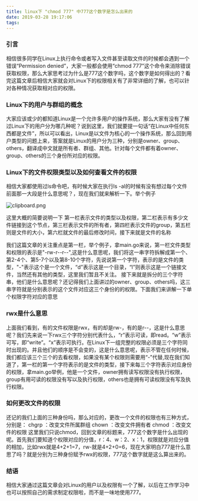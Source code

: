 ```yaml
---
title: linux下 "chmod 777" 中777这个数字是怎么出来的
date: 2019-03-28 19:17:06
tags:
---
```

### 引言
相信很多同学在Linux上执行命令或者写入文件甚至读取文件的时候都会遇到一个错误“Permission denied”，大家一般都会使用“chmod 777”这个命令来消除错误获取权限，那么大家思考过为什么是777这个数字吗，这个数字是如何得出的？看完这篇文章后相信大家就会对Linux下的权限相关有了非常详细的了解，也可以针对各种情况获取相对应的权限。

### Linux下的用户与群组的概念

大家应该或少的都知道Linux是一个允许多用户的操作系统，那么大家有没有了解过Linux下的用户分为哪几种呢？说到这里，我们就要提一句话“在Linux中任何东西都是文件”，所以可以看出，Linux是以文件为核心的一个操作系统，那么回到用户类型的问题上来，答案就是Linux的用户分为三种，分别是owner、group、others，翻译成中文就是所有者、群组、其他。针对每个文件都有着owner、group、others的三个身份所对应的权限。

### Linux下的文件权限类型以及如何查看文件的权限
相信大家都使用过ls命令吧，有时候大家在执行ls -al的时候有没有想过每个文件前面那一大段是什么意思呢？，现在我们就来解析一下。举个例子

![clipboard.png](/img/bVbqlII)

这里大概的简要说明一下
第一栏表示文件的类型以及权限，第二栏表示有多少文件链接到这个节点，第三栏表示文件的所有者，第四栏表示文件的group，第五栏则是文件的大小，第六栏就文件的最后修改时间，接下来就是文件的名称

我们这篇文章的关注重点是第一栏，举个例子，拿main.go来说，第一栏文件类型和权限的表示是"-rw-r--r--",这是什么意思呢，我们将这一串字符拆解成第一个、第2-4个、第5-7个以及第8-10个字符，先说说第一个字符，表示的是文件的类型，"-"表示这个是一个文件，“d”表示这是一个目录，“l”则表示这是一个链接文件，当然还有其他的类型，这里我们暂且不关注。
接下来就是拆分的三个字符串，他们是什么意思呢？还记得我们上面讲过的owner、group、others吗，这三串字符就是分别表示的这个文件对应这三个身份的的权限。下面我们来讲解一下单个权限字符对应的意思

### rwx是什么意思
上面我们看到，有的文件权限是rwx，有的却是rw-，有的是r--，这是什么意思呢？我们先来说一下rwx三个字符分别代表什么，“r”表示可读，即read。“w”表示可写，即“write”。“x”表示可执行。在Linux下一组完整的权限必须是三个字符同时出现的。并且他们的顺序是不会变的，这是什么意思呢，表示不管在任何时候，我们都应该三个三个的去看权限，如果没有某个权限则需要用“-”代替,现在我们知道了，第一栏的第一个字符表示的是文件的类型，接下来每三个字符表示对应身份的权限，拿main.go举例，他是一个文件，owner拥有读写权限没有执行权限，group有用可读的权限没有写以及执行权限，others也是拥有可读权限没有写及执行权限。

### 如何更改文件的权限
还记的我们上面的三种身份吗，那么对应的，更改一个文件的权限也有三种方式，分别是：
chgrp ：改变文件所属群组
chown ：改变文件拥有者
chmod ：改变文件的权限
这里我们只说chmod，回到文章的标题来，777这个数字是什么出现的呢。首先我们要知道个权限对应的分值，r：4、w：2、x：1，权限就是对应分值的相加，比如rwx就是4+2+1=7，rw-就是4+2+0=6，现在大家明白777是什么意思了吗？就是分别为三种身份赋予rwx的权限，777这个数字就是这么算出来的。

### 结语
相信大家通过这篇文章会对Linux的用户以及权限有一个了解，以后在工作学习中也可以按照自己的需求制定权限啦，而不是一味地使用777。